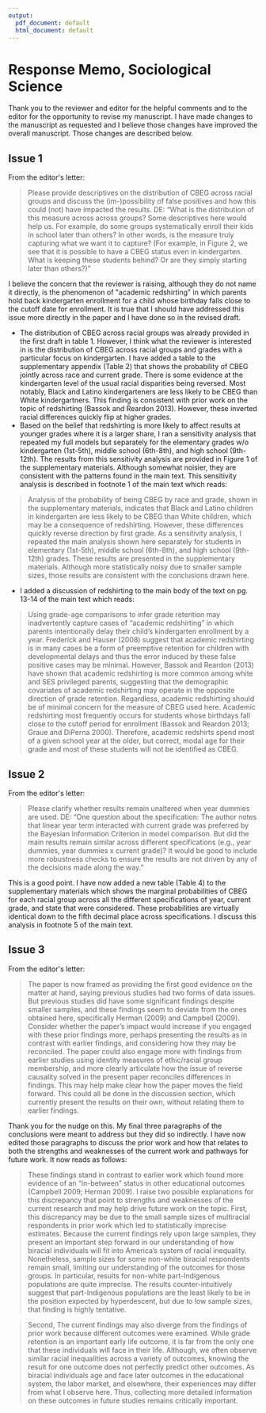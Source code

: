 ```yaml
---
output:
  pdf_document: default
  html_document: default
---
```

# Response Memo, Sociological Science

Thank you to the reviewer and editor for the helpful comments and to the editor for the opportunity to revise my manuscript. I have made changes to the manuscript as requested and I believe those changes have improved the overall manuscript. Those changes are described below. 

## Issue 1

From the editor's letter:

> Please provide descriptives on the distribution of CBEG across racial groups and discuss the (im-)possibility of false positives and how this could (not) have impacted the results. DE: “What is the distribution of this measure across across groups? Some descriptives here would help us. For example, do some groups systematically enroll their kids in school later than others? In other words, is the measure truly capturing what we want it to capture? (For example, in Figure 2, we see that it is possible to have a CBEG status even in kindergarten. What is keeping these students behind? Or are they simply starting later than others?)”

I believe the concern that the reviewer is raising, although they do not name it directly, is the phenomenon of "academic redshirting" in which parents hold back kindergarten enrollment for a child whose birthday falls close to the cutoff date for enrollment. It is true that I should have addressed this issue more directly in the paper and I have done so in the revised draft. 

* The distribution of CBEG across racial groups was already provided in the first draft in table 1. However, I think what the reviewer is interested in is the distribution of CBEG across racial groups and grades with a particular focus on kindergarten. I have added a table to the supplementary appendix (Table 2) that shows the probability of CBEG jointly across race and current grade. There is some evidence at the kindergarten level of the usual racial disparities being reversed. Most notably, Black and Latino kindergarteners are less likely to be CBEG than White kindergartners. This finding is consistent with prior work on the topic of redshirting (Bassok and Reardon 2013). However, these inverted racial differences quickly flip at higher grades.
* Based on the belief that redshirting is more likely to affect results at younger grades where it is a larger share, I ran a sensitivity analysis that repeated my full models but separately for the elementary grades w/o kindergarten (1st-5th), middle school (6th-8th), and high school (9th-12th). The results from this sensitivity analysis are provided in Figure 1 of the supplementary materials. Although somewhat noisier, they are consistent with the patterns found in the main text. This sensitivity analysis is described in footnote 1 of the main text which reads:

> Analysis of the probability of being CBEG by race and grade, shown in the supplementary materials, indicates that Black and Latino children in kindergarten are less likely to be CBEG than White children, which may be a consequence of redshirting. However, these differences quickly reverse direction by first grade. As a sensitivity analysis, I repeated the main analysis shown here separately for students in elementary (1st-5th), middle school (6th-8th), and high school (9th-12th) grades. These results are presented in the supplementary materials. Although more statistically noisy due to smaller sample sizes, those results are consistent with the conclusions drawn here.

* I added a discussion of redshirting to the main body of the text on pg. 13-14 of the main text which reads:

> Using grade-age comparisons to infer grade retention may inadvertently capture cases of “academic redshirting” in which parents intentionally delay their child’s kindergarten enrollment by a year. Frederick and Hauser (2008) suggest that academic redshirting is in many cases be a form of preemptive retention for children with developmental delays and thus the error induced by these false positive cases may be minimal. However, Bassok and Reardon (2013) have shown that academic redshirting is more common among white and SES privileged parents, suggesting that the demographic covariates of academic redshirting may operate in the opposite direction of grade retention. Regardless, academic redshirting should be of minimal concern for the measure of CBEG used here. Academic redshirting most frequently occurs for students whose birthdays fall close to the cutoff period for enrollment (Bassok and Reardon 2013; Graue and DiPerna 2000). Therefore, academic redshirts spend most of a given school year at the older, but correct, modal age for their grade and most of these students will not be identified as CBEG.


## Issue 2

From the editor's letter:

> Please clarify whether results remain unaltered when year dummies are used. DE: “One question about the specification: The author notes that linear year term interacted with current grade was preferred by the Bayesian Information Criterion in model comparison. But did the main results remain similar across different specifications (e.g., year dummies, year dummies x current grade)? It would be good to include more robustness checks to ensure the results are not driven by any of the decisions made along the way.”

This is a good point. I have now added a new table (Table 4) to the supplementary materials which shows the marginal probabilities of CBEG for each racial group across all the different specifications of year, current grade, and state that were considered. These probabilities are virtually identical down to the fifth decimal place across specifications. I discuss this analysis in footnote 5 of the main text.

## Issue 3

From the editor's letter:

> The paper is now framed as providing the first good evidence on the matter at hand, saying previous studies had two forms of data issues. But previous studies did have some significant findings despite smaller samples, and these findings seem to deviate from the ones obtained here, specifically Herman (2009) and Campbell (2009). Consider whether the paper’s impact would increase if you engaged with these prior findings more, perhaps presenting the results as in contrast with earlier findings, and considering how they may be reconciled. The paper could also engage more with findings from earlier studies using identity measures of ethic/racial group membership, and more clearly articulate how the issue of reverse causality solved in the present paper reconciles differences in findings. This may help make clear how the paper moves the field forward. This could all be done in the discussion section, which currently present the results on their own, without relating them to earlier findings.

Thank you for the nudge on this. My final three paragraphs of the conclusions were meant to address but they did so indirectly. I have now edited those paragraphs to discuss the prior work and how that relates to both the strengths and weaknesses of the current work and pathways for future work. It now reads as follows:

> These findings stand in contrast to earlier work which found more evidence of an “in-between” status in other educational outcomes (Campbell 2009; Herman 2009). I raise two possible explanations for this discrepancy that point to strengths and weaknesses of the current research and may help drive future work on the topic. First, this discrepancy may be due to the small sample sizes of multiracial respondents in prior work which led to statistically imprecise estimates. Because the current findings rely upon large samples, they present an important step forward in our understanding of how biracial individuals will fit into America’s system of racial inequality. Nonetheless, sample sizes for some non-white biracial respondents remain small, limiting our understanding of the outcomes for those groups. In particular, results for non-white part-Indigenous populations are quite imprecise. The results counter-intuitively suggest that part-Indigenous populations are the least likely to be in the position expected by hyperdescent, but due to low sample sizes, that finding is highly tentative.

> Second, The current findings may also diverge from the findings of prior work because different outcomes were examined. While grade retention is an important early life outcome, it is far from the only one that these individuals will face in their life. Although, we often observe similar racial inequalities across a variety of outcomes, knowing the result for one outcome does not perfectly predict other outcomes. As biracial individuals age and face later outcomes in the educational system, the labor market, and elsewhere, their experiences may differ from what I observe here. Thus, collecting more detailed information on these outcomes in future studies remains critically important.
